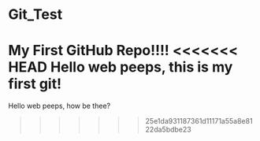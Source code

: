 # Git_Test
My First GitHub Repo!!!!
<<<<<<< HEAD
Hello web peeps, this is my first git!
=======
Hello web peeps, how be thee?
>>>>>>> 25e1da931187361d11171a55a8e8122da5bdbe23
